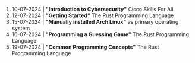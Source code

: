 1. 10-07-2024 | **"Introduction to Cybersecurity"** Cisco Skills For All
2. 12-07-2024 | **"Getting Started"** The Rust Programming Language
3. 15-07-2024 | **"Manually installed Arch Linux"** as primary operating system
4. 16-07-2024 | **"Programming a Guessing Game"** The Rust Programming Language
5. 19-07-2024 | **"Common Programming Concepts"** The Rust Programming Language
